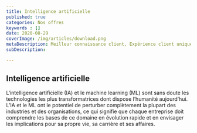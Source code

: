 ```yaml
---
title: Intelligence artificielle
published: true
categories: Nos offres
keywords : []
date: 2020-08-29
coverImage: /img/articles/download.png
metaDescription: Meilleur connaissance client, Expérience client unique, Produits et services augmentés
subDescription: 

---
```

 
## Intelligence artificielle

L‘intelligence artificielle (IA) et le machine learning (ML) sont sans doute les technologies les plus transformatrices dont dispose l’humanité aujourd’hui. L’IA et le ML ont le potentiel de perturber complètement la plupart des industries et des organisations, ce qui signifie que chaque entreprise doit comprendre les bases de ce domaine en évolution rapide et en envisager les implications pour sa propre vie, sa carrière et ses affaires.
